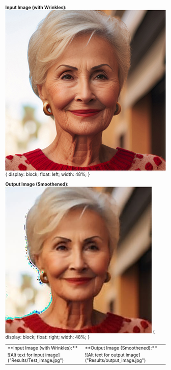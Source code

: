 **Input Image (with Wrinkles):**
![Alt text for input image](Results/Test_image.jpg) { display: block; float: left; width: 48%; }

**Output Image (Smoothened):**
![Alt text for output image](Results/output_image.jpg) { display: block; float: right; width: 48%; }

<table>
  <tr>
    <td>**Input Image (with Wrinkles):**</td>
    <td>**Output Image (Smoothened):**</td>
  </tr>
  <tr>
    <td> ![Alt text for input image]("Results/Test_image.jpg")</td>
    <td> ![Alt text for output image]("Results/output_image.jpg")</td>
  </tr>
</table>

